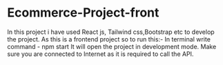# Ecommerce-Project-front

In this project i have used React js, Tailwind css,Bootstrap etc to develop the project.
As this is a frontend project so to run this:-
 In terminal write command - npm start
It will open the project in development mode.
Make sure you are connected to Internet as it is required to call the API.
